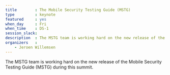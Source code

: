 ```yaml
---
title        : The Mobile Security Testing Guide (MSTG)
type         : keynote
featured     : yes
when_day     : Fri
when_time    : DS-1
session_slack: 
description  : The MSTG team is working hard on the new release of the Mobile Security Testing Guide (MSTG) during this summit.
organizers   :
    - Jeroen Willemsen
---
```


The MSTG team is working hard on the new release of the Mobile Security Testing Guide (MSTG) during this summit.
